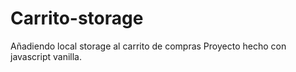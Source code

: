 # Carrito-storage
Añadiendo local storage al carrito de compras
Proyecto hecho con javascript vanilla.
